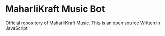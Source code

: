 # MaharliKraft Music Bot
Official repository of MaharliKraft Music. This is an open source
Written in JavaScript
